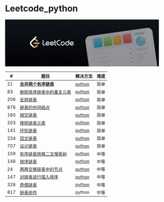 # Leetcode_python

![v2-8a0db15c769873f61adc572d10b83c2c_1200x500.jpg](https://github.com/WSCZou/Markdown-pic/blob/master/Leetcode_python/v2-8a0db15c769873f61adc572d10b83c2c_1200x500.jpg?raw=true)

| #    | 题目                                                         | 解决方法                                                     | 难度 |
| ---- | ------------------------------------------------------------ | ------------------------------------------------------------ | ---- |
| 21   | [**合并两个有序链表**](<https://leetcode-cn.com/problems/merge-two-sorted-lists/>) | [python](<https://github.com/WSCZou/Leetcode_python/blob/master/21_mergetwosortedlist/21_mergetwosortedlist.md>) | 简单 |
| 83   | [删除排序链表中的重复元素](<https://leetcode-cn.com/problems/remove-duplicates-from-sorted-list/>) | [python](<https://github.com/WSCZou/Leetcode_python/blob/master/83_RemoveDuplicatesfromSortedList/83_RemoveDuplicatesfromSortedList.md>) | 简单 |
| 206  | [反转链表](<https://leetcode-cn.com/problems/reverse-linked-list/>) | [python](<https://github.com/WSCZou/Leetcode_python/blob/master/206_ReverseLinkedList/206_ReverseLinkedList.md>) | 简单 |
| 876  | [链表的中间结点](https://leetcode-cn.com/problems/middle-of-the-linked-list/) | [python](<https://github.com/WSCZou/Leetcode_python/blob/master/876_MiddleoftheLinkedList/876_MiddleoftheLinkedList.md>) | 简单 |
| 160  | [相交链表](https://leetcode-cn.com/problems/intersection-of-two-linked-lists/) | [python](<https://github.com/WSCZou/Leetcode_python/blob/master/160_IntersectionofTwoLinkedLists/160_IntersectionofTwoLinkedLists.md>) | 简单 |
| 203  | [移除链表元素](https://leetcode-cn.com/problems/remove-linked-list-elements/) | [python](<https://github.com/WSCZou/Leetcode_python/blob/master/203_RemoveLinkedListElements/203_RemoveLinkedListElements.md>) | 简单 |
| 141  | [环形链表](https://leetcode-cn.com/problems/linked-list-cycle/) | [python](<https://github.com/WSCZou/Leetcode_python/blob/master/141._LinkedListCycle/141_LinkedListCycle.md>) | 简单 |
| 234  | [回文链表](https://leetcode-cn.com/problems/palindrome-linked-list/) | [python](<https://github.com/WSCZou/Leetcode_python/blob/master/234._PalindromeLinkedList/234._PalindromeLinkedList.md>) | 简单 |
| 707  | [设计链表](https://leetcode-cn.com/problems/design-linked-list/) | [python](<https://github.com/WSCZou/Leetcode_python/blob/master/707_Design%20Linked%20List/707_Design%20Linked%20List.md>) | 简单 |
| 109  | [有序链表转换二叉搜索树](https://leetcode-cn.com/problems/convert-sorted-list-to-binary-search-tree/) | [python](<https://github.com/WSCZou/Leetcode_python/blob/master/109_Convert%20Sorted%20List%20to%20Binary%20Search%20Tree/109_Convert%20Sorted%20List%20to%20Binary%20Search%20Tree.md>) | 中等 |
| 148  | [排序链表](https://leetcode-cn.com/problems/sort-list/)      | [python](<https://github.com/WSCZou/Leetcode_python/blob/master/148_SortList/148_Sort%20List.md>) | 中等 |
| 24   | [两两交换链表中的节点](https://leetcode-cn.com/problems/swap-nodes-in-pairs/) | [python](<https://github.com/WSCZou/Leetcode_python/blob/master/24_SwapNodesinPairs/24_SwapNodesinPairs.md>) | 中等 |
| 147  | [对链表进行插入排序](https://leetcode-cn.com/problems/insertion-sort-list/) | [python](<https://github.com/WSCZou/Leetcode_python/blob/master/147_Insertion%20Sort%20List/147_InsertionSortList.md>) | 中等 |
| 328  | [奇偶链表](https://leetcode-cn.com/problems/odd-even-linked-list/) | [python](<https://github.com/WSCZou/Leetcode_python/blob/master/328_OddEvenLinkedList/328_OddEvenLinkedList.md>) | 中等 |
| 817  | [链表组件](https://leetcode-cn.com/problems/linked-list-components/) | python                                                       | 中等 |

